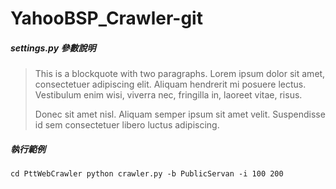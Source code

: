 # YahooBSP_Crawler-git


##### settings.py 參數說明
> This is a blockquote with two paragraphs. Lorem ipsum dolor sit amet,
> consectetuer adipiscing elit. Aliquam hendrerit mi posuere lectus.
> Vestibulum enim wisi, viverra nec, fringilla in, laoreet vitae, risus.
> 
> Donec sit amet nisl. Aliquam semper ipsum sit amet velit. Suspendisse
> id sem consectetuer libero luctus adipiscing.


##### 執行範例
`cd PttWebCrawler
python crawler.py -b PublicServan -i 100 200`
